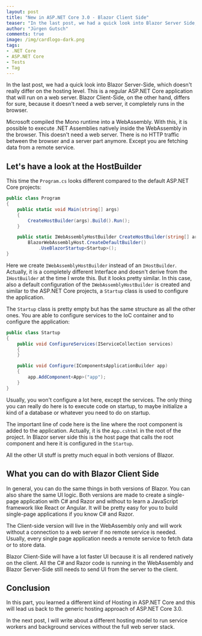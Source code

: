 ```yaml
---
layout: post
title: "New in ASP.NET Core 3.0 - Blazor Client Side"
teaser: "In the last post, we had a quick look into Blazor Server Side, which doesn't really differ on the hosting level. Blazor Client-Side, on the other hand, differs for sure, because it doesn't need a web server, it completely runs in the browser inside a WebAssembly."
author: "Jürgen Gutsch"
comments: true
image: /img/cardlogo-dark.png
tags: 
- .NET Core
- ASP.NET Core
- Tests
- Tag
---
```


In the last post, we had a quick look into Blazor Server-Side, which doesn't really differ on the hosting level. This is a regular ASP.NET Core application that will run on a web server. Blazor Client-Side, on the other hand, differs for sure, because it doesn't need a web server, it completely runs in the browser.
 
Microsoft compiled the Mono runtime into a WebAssembly. With this, it is possible to execute .NET Assemblies natively inside the WebAssembly in the browser. This doesn't need a web server. There is no HTTP traffic between the browser and a server part anymore. Except you are fetching data from a remote service.

## Let's have a look at the HostBuilder

This time the `Program.cs` looks different compared to the default ASP.NET Core projects:

``` csharp
public class Program
{
    public static void Main(string[] args)
    {
        CreateHostBuilder(args).Build().Run();
    }

    public static IWebAssemblyHostBuilder CreateHostBuilder(string[] args) =>
        BlazorWebAssemblyHost.CreateDefaultBuilder()
            .UseBlazorStartup<Startup>();
}
```

Here we create `IWebAssemblyHostBuilder` instead of an `IHostBuilder`. Actually, it is a completely different Interface and doesn't derive from the `IHostBuilder` at the time I wrote this. But it looks pretty similar. In this case, also a default configuration of the `IWebAssemblyHostBuilder` is created and similar to the ASP.NET Core projects, a `Startup` class is used to configure the application.
 
The `Startup` class is pretty empty but has the same structure as all the other ones. You are able to configure services to the IoC container and to configure the application:

``` csharp
public class Startup
{
    public void ConfigureServices(IServiceCollection services)
    {
    }

    public void Configure(IComponentsApplicationBuilder app)
    {
        app.AddComponent<App>("app");
    }
}
```

Usually, you won't configure a lot here, except the services. The only thing you can really do here is to execute code on startup, to maybe initialize a kind of a database or whatever you need to do on startup.
 
The important line of code here is the line where the root component is added to the application. Actually, it is the `App.cshtml` in the root of the project. In Blazor server side this is the host page that calls the root component and here it is configured in the `Startup`.
 
All the other UI stuff is pretty much equal in both versions of Blazor. 

## What you can do with Blazor Client Side

In general, you can do the same things in both versions of Blazor. You can also share the same UI logic. Both versions are made to create a single-page application with C# and Razor and without to learn a JavaScript framework like React or Angular. It will be pretty easy for you to build single-page applications if you know C# and Razor.
 
The Client-side version will live in the WebAssembly only and will work without a connection to a web server if no remote service is needed. Usually, every single page application needs a remote service to fetch data or to store data.
 
Blazor Client-Side will have a lot faster UI because it is all rendered natively on the client. All the C# and Razor code is running in the WebAssembly and Blazor Server-Side still needs to send UI from the server to the client.

## Conclusion

In this part, you learned a different kind of Hosting in ASP.NET Core and this will lead us back to the generic hosting approach of ASP.NET Core 3.0.
 
In the next post, I will write about a different hosting model to run service workers and background services without the full web server stack.
